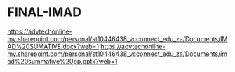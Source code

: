 # FINAL-IMAD
https://advtechonline-my.sharepoint.com/personal/st10446438_vcconnect_edu_za/Documents/IMAD%20SUMATIVE.docx?web=1
https://advtechonline-my.sharepoint.com/personal/st10446438_vcconnect_edu_za/Documents/imad%20summative%20pp.pptx?web=1
